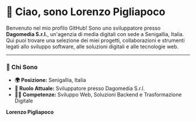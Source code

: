 # 👋 Ciao, sono Lorenzo Pigliapoco

Benvenuto nel mio profilo GitHub! Sono uno sviluppatore presso **Dagomedia S.r.l.**, un'agenzia di media digitali con sede a Senigallia, Italia. 
Qui puoi trovare una selezione dei miei progetti, collaborazioni e strumenti legati allo sviluppo software, alle soluzioni digitali e alle tecnologie web.

---

### 🔹 Chi Sono

- **🌍 Posizione:** Senigallia, Italia
- **💼 Ruolo Attuale:** Sviluppatore presso Dagomedia S.r.l.
- **👨‍💻 Competenze:** Sviluppo Web, Soluzioni Backend e Trasformazione Digitale

**Lorenzo Pigliapoco**
